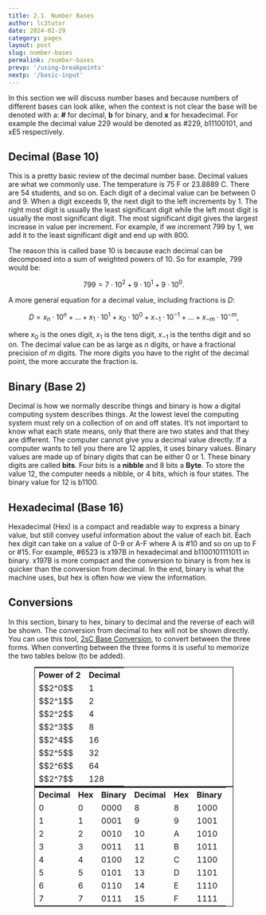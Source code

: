 ```yaml
---
title: 2.1. Number Bases
author: lc3tutor
date: 2024-02-29
category: pages
layout: post
slug: number-bases
permalink: /number-bases
prevp: '/using-breakpoints'
nextp: '/basic-input'
---
```


In this section we will discuss number bases and because numbers of different bases can look alike, when the context is not clear the base will be denoted with a: **#** for decimal, **b** for binary, and **x** for hexadecimal. For example the decimal value 229 would be denoted as #229, b11100101, and xE5 respectively.

## Decimal (Base 10)
This is a pretty basic review of the decimal number base. Decimal values are what we commonly use. The temperature is 75 F or 23.8889 C. There are 54 students, and so on. Each digit of a decimal value can be between 0 and 9. When a digit exceeds 9, the next digit to the left increments by 1. The right most digit is usually the least significant digit while the left most digit is usually the most significant digit. The most significant digit gives the largest increase in value per increment. For example, if we increment 799 by 1, we add it to the least significant digit and end up with 800.

The reason this is called base 10 is because each decimal can be decomposed into a sum of weighted powers of 10. So for example, 799 would be:

$$ 799 = 7\cdot10^2 + 9\cdot10^1 + 9\cdot10^0. $$

A more general equation for a decimal value, including fractions is $D$:

$$ D = {x_n}\cdot10^n + \ldots + {x_1}\cdot10^1 + {x_0}\cdot10^0 + {x_{-1}}\cdot10^{-1} + \ldots + {x_{-m}}\cdot10^{-m}, $$

where $x_0$ is the ones digit, $x_1$ is the tens digit, $x_{-1}$ is the tenths digit and so on. The decimal value can be as large as $n$ digits, or have a fractional precision of $m$ digits. The more digits you have to the right of the decimal point, the more accurate the fraction is.

## Binary (Base 2)
Decimal is how we normally describe things and binary is how a digital computing system describes things. At the lowest level the computing system must rely on a collection of on and off states. It’s not important to know what each state means, only that there are two states and that they are different. The computer cannot give you a decimal value directly. If a computer wants to tell you there are 12 apples, it uses binary values. Binary values are made up of binary digits that can be either 0 or 1. These binary digits are called **bits**. Four bits is a **nibble** and 8 bits a **Byte**. To store the value 12, the computer needs a nibble, or 4 bits, which is four states. The binary value for 12 is b1100.

## Hexadecimal (Base 16)
Hexadecimal (Hex) is a compact and readable way to express a binary value, but still convey useful information about the value of each bit. Each hex digit can take on a value of 0-9 or A-F where A is #10 and so on up to F or #15. For example, #6523 is x197B in hexadecimal and b1100101111011 in binary. x197B is more compact and the conversion to binary is from hex is quicker than the conversion from decimal. In the end, binary is what the machine uses, but hex is often how we view the information.

## Conversions
In this section, binary to hex, binary to decimal and the reverse of each will be shown. The conversion from decimal to hex will not be shown directly. You can use this tool, [2sC Base Conversion](/b-2/), to convert between the three forms. When converting between the three forms it is useful to memorize the two tables below (to be added).

<div style="overflow-x:auto; margin: auto; width: 100%;">
  <table style="max-width: 400px; min-width: 400px; margin: auto; border: 1px solid;">
	<tbody>
	<tr>
		<th class="th-c">Power of 2</th>
		<th class="th-c">Decimal</th>
	</tr>
	<tr class="tr-c">
		<td class="td-c">$$2^0$$</td>
		<td class="td-c">1</td>
	</tr>
	<tr>
		<td class="td-c">$$2^1$$</td>
		<td class="td-c">2</td>
	</tr>
	<tr>
		<td class="td-c">$$2^2$$</td>
		<td class="td-c">4</td>
	</tr>
	<tr>
		<td class="td-c">$$2^3$$</td>
		<td class="td-c">8</td>
	</tr>
	<tr>
		<td class="td-c">$$2^4$$</td>
		<td class="td-c">16</td>
	</tr>
	<tr>
		<td class="td-c">$$2^5$$</td>
		<td class="td-c">32</td>
	</tr>
	<tr>
		<td class="td-c">$$2^6$$</td>
		<td class="td-c">64</td>
	</tr>
	<tr>
		<td class="td-c">$$2^7$$</td>
		<td class="td-c">128</td>
	</tr>
	</tbody>
  </table>
  <table style="max-width: 400px; min-width: 400px; margin: auto; border: 1px solid;">
	<tbody>
	<tr>
		<th class="th-c">Decimal</th>
		<th class="th-c">Hex</th>
        <th class="th-c">Binary</th>
		<th class="th-c">Decimal</th>
        <th class="th-c">Hex</th>
		<th class="th-c">Binary</th>
	</tr>
	<tr class="tr-c">
		<td class="td-c">0</td>
		<td class="td-c">0</td>
        <td class="td-c">0000</td>
        <td class="td-c">8</td>
		<td class="td-c">8</td>
        <td class="td-c">1000</td>
	</tr>
	<tr>
		<td class="td-c">1</td>
		<td class="td-c">1</td>
        <td class="td-c">0001</td>
        <td class="td-c">9</td>
		<td class="td-c">9</td>
        <td class="td-c">1001</td>
	</tr>
	<tr>
		<td class="td-c">2</td>
		<td class="td-c">2</td>
        <td class="td-c">0010</td>
        <td class="td-c">10</td>
		<td class="td-c">A</td>
        <td class="td-c">1010</td>
	</tr>
	<tr>
		<td class="td-c">3</td>
		<td class="td-c">3</td>
        <td class="td-c">0011</td>
        <td class="td-c">11</td>
		<td class="td-c">B</td>
        <td class="td-c">1011</td>
	</tr>
	<tr>
		<td class="td-c">4</td>
		<td class="td-c">4</td>
        <td class="td-c">0100</td>
        <td class="td-c">12</td>
		<td class="td-c">C</td>
        <td class="td-c">1100</td>
	</tr>
	<tr>
		<td class="td-c">5</td>
		<td class="td-c">5</td>
        <td class="td-c">0101</td>
        <td class="td-c">13</td>
		<td class="td-c">D</td>
        <td class="td-c">1101</td>
	</tr>
	<tr>
		<td class="td-c">6</td>
		<td class="td-c">6</td>
        <td class="td-c">0110</td>
        <td class="td-c">14</td>
		<td class="td-c">E</td>
        <td class="td-c">1110</td>
	</tr>
	<tr>
		<td class="td-c">7</td>
		<td class="td-c">7</td>
        <td class="td-c">0111</td>
        <td class="td-c">15</td>
		<td class="td-c">F</td>
        <td class="td-c">1111</td>
	</tr>
	</tbody>
  </table>
  
</div>
